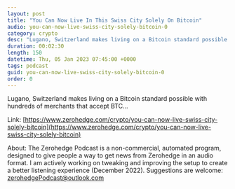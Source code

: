 ```yaml
---
layout: post
title: "You Can Now Live In This Swiss City Solely On Bitcoin"
audio: you-can-now-live-swiss-city-solely-bitcoin-0
category: crypto
desc: "Lugano, Switzerland makes living on a Bitcoin standard possible with hundreds of merchants that accept BTC..."
duration: 00:02:30
length: 150
datetime: Thu, 05 Jan 2023 07:45:00 +0000
tags: podcast
guid: you-can-now-live-swiss-city-solely-bitcoin-0
order: 0
---
```

Lugano, Switzerland makes living on a Bitcoin standard possible with hundreds of merchants that accept BTC...

Link: [https://www.zerohedge.com/crypto/you-can-now-live-swiss-city-solely-bitcoin](https://www.zerohedge.com/crypto/you-can-now-live-swiss-city-solely-bitcoin)

About: The Zerohedge Podcast is a non-commercial, automated program, designed to give people a way to get news from Zerohedge in an audio format.  I am actively working on tweaking and improving the setup to create a better listening experience (December 2022).  Suggestions are welcome: [zerohedgePodcast@outlook.com](mailto:zerohedgePodcast@outlook.com)
